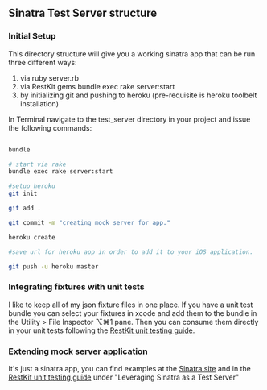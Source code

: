 ## Sinatra Test Server structure

### Initial Setup

This directory structure will give you a working sinatra app that can be run three different ways:

1.	via ruby server.rb
2.	via RestKit gems bundle exec rake server:start
3.	by initializing git and pushing to heroku (pre-requisite is heroku toolbelt installation)

In Terminal navigate to the test_server directory in your project and issue the following commands:

```bash

bundle

# start via rake
bundle exec rake server:start

#setup heroku
git init

git add .

git commit -m "creating mock server for app."

heroku create

#save url for heroku app in order to add it to your iOS application.

git push -u heroku master
```

### Integrating fixtures with unit tests

I like to keep all of my json fixture files in one place.  If you have a unit test bundle you can select your fixtures in xcode and add them to the bundle in the Utility > File Inspector ⌥⌘1 pane.  Then you can consume them directly in your unit tests following the [RestKit unit testing guide](https://github.com/RestKit/RestKit/wiki/Unit-Testing-with-RestKit).

### Extending mock server application

It's just a sinatra app, you can find examples at the [Sinatra site](http://www.sinatrarb.com/intro.html) and in the [RestKit unit testing guide](https://github.com/RestKit/RestKit/wiki/Unit-Testing-with-RestKit) under "Leveraging Sinatra as a Test Server"